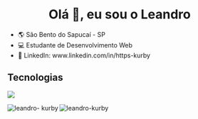 <h1 align="center">Olá 👋, eu sou o Leandro</h1>

<ul list-style="none">
 <li>🌎 São Bento do Sapucaí - SP</li>
 <li>💻 Estudante de Desenvolvimento Web</li>
 <li>🔗 LinkedIn: www.linkedin.com/in/https-kurby</li>
</ul>

 <h2>Tecnologias</h2>
 <img src="https://skillicons.dev/icons?i=html,css,javascript,react,styledcomponents,typescript,express,postgres" />

<p><img align="left" src="https://github-readme-stats.vercel.app/api/top-langs?username=leandro-kurby&show_icons=true&locale=en&layout=compact" alt="leandro- kurby" /></p>

<p><img align="center" src="https://github-readme-stats.vercel.app/api?username=leandro-kurby&show_icons=true&locale=en" alt ="leandro-kurby" /></p>
